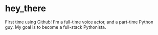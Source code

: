 # hey_there
First time using Github!
I'm a full-time voice actor, and a part-time Python guy.
My goal is to become a full-stack Pythonista.
